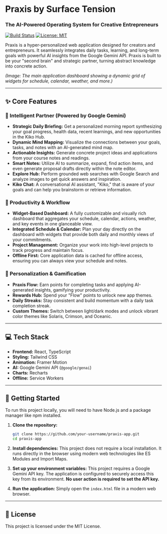 # Praxis by Surface Tension

### The AI-Powered Operating System for Creative Entrepreneurs

[![Build Status](https://img.shields.io/badge/build-passing-brightgreen)](https://github.com)
[![License: MIT](https://img.shields.io/badge/License-MIT-yellow.svg)](https://opensource.org/licenses/MIT)

Praxis is a hyper-personalized web application designed for creators and entrepreneurs. It seamlessly integrates daily tasks, learning, and long-term goals with powerful AI insights from the Google Gemini API. Praxis is built to be your "second brain" and strategic partner, turning abstract knowledge into concrete action.


*(Image: The main application dashboard showing a dynamic grid of widgets for schedule, calendar, weather, and more.)*

---

## ✨ Core Features

### 🧠 Intelligent Partner (Powered by Google Gemini)

-   **Strategic Daily Briefing:** Get a personalized morning report synthesizing your goal progress, health data, recent learnings, and new opportunities in the Kiko Hub.
-   **Dynamic Mind Mapping:** Visualize the connections between your goals, tasks, and notes with an AI-generated mind map.
-   **Actionable Insights:** Generate concrete project ideas and applications from your course notes and readings.
-   **Smart Notes:** Utilize AI to summarize, expand, find action items, and even generate proposal drafts directly within the note editor.
-   **Explore Hub:** Perform grounded web searches with Google Search and analyze images to get quick answers and inspiration.
-   **Kiko Chat:** A conversational AI assistant, "Kiko," that is aware of your goals and can help you brainstorm or retrieve information.

### 🚀 Productivity & Workflow

-   **Widget-Based Dashboard:** A fully customizable and visually rich dashboard that aggregates your schedule, calendar, actions, weather, and key events in one glanceable view.
-   **Integrated Schedule & Calendar:** Plan your day directly on the dashboard with widgets that provide both daily and monthly views of your commitments.
-   **Project Management:** Organize your work into high-level projects to track progress and maintain focus.
-   **Offline First:** Core application data is cached for offline access, ensuring you can always view your schedule and notes.

### 🎨 Personalization & Gamification

-   **Praxis Flow:** Earn points for completing tasks and applying AI-generated insights, gamifying your productivity.
-   **Rewards Hub:** Spend your "Flow" points to unlock new app themes.
-   **Daily Streaks:** Stay consistent and build momentum with a daily task completion streak.
-   **Custom Themes:** Switch between light/dark modes and unlock vibrant color themes like Solaris, Crimson, and Oceanic.

---

## 💻 Tech Stack

-   **Frontend:** React, TypeScript
-   **Styling:** Tailwind CSS
-   **Animation:** Framer Motion
-   **AI:** Google Gemini API (`@google/genai`)
-   **Charts:** Recharts
-   **Offline:** Service Workers

---

## 🚀 Getting Started

To run this project locally, you will need to have Node.js and a package manager like npm installed.

1.  **Clone the repository:**
    ```bash
    git clone https://github.com/your-username/praxis-app.git
    cd praxis-app
    ```

2.  **Install dependencies:**
    This project does not require a local installation. It runs directly in the browser using modern web technologies like ES Modules and Import Maps.

3.  **Set up your environment variables:**
    This project requires a Google Gemini API key. The application is configured to securely access this key from its environment. **No user action is required to set the API key.**

4.  **Run the application:**
    Simply open the `index.html` file in a modern web browser.

---

## 📄 License

This project is licensed under the MIT License.